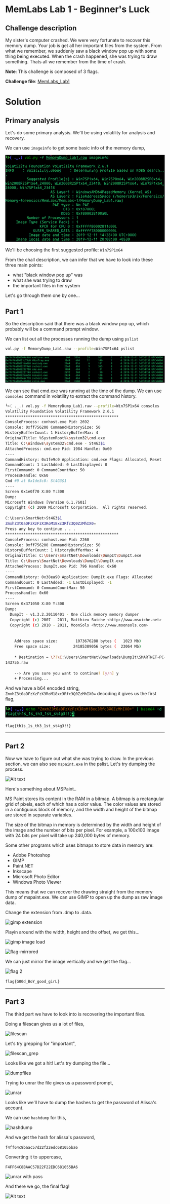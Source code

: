 # **MemLabs Lab 1 - Beginner's Luck**

## **Challenge description**

My sister's computer crashed. We were very fortunate to recover this memory dump. Your job is get all her important files from the system. From what we remember, we suddenly saw a black window pop up with some thing being executed. When the crash happened, she was trying to draw something. Thats all we remember from the time of crash.

**Note**: This challenge is composed of 3 flags.

**Challenge file**: [MemLabs_Lab1](https://mega.nz/#!6l4BhKIb!l8ATZoliB_ULlvlkESwkPiXAETJEF7p91Gf9CWuQI70)

# **Solution**

## Primary analysis

Let's do some primary analysis. We'll be using volatility for analysis and recovery.

We can use ```imageinfo``` to get some basic info of the memory dump,

![imageinfo](assets/imageinfo.png)

We'll be choosing the first suggested profile: ```Win7SP1x64```

From the chall description, we can infer that we have to look into these three main points:

 - what "black window pop up" was
 - what she was trying to draw
 - the important files in her system

Let's go through them one by one...

## **Part 1**

So the description said that there was a black window pop up, which probably will be a command prompt window.

We can list out all the processes running the dump using ```pslist```

```bash
vol.py -f MemoryDump_Lab1.raw --profile=Win7SP1x64 pslist
```

![Alt text](assets/pslist.png)

We can see that cmd.exe was running at the time of the dump. We can use ```consoles``` command in volatility to extract the command history.

```bash
└>( ._.) vol.py -f MemoryDump_Lab1.raw --profile=Win7SP1x64 consoles                                         
Volatility Foundation Volatility Framework 2.6.1
**************************************************
ConsoleProcess: conhost.exe Pid: 2692
Console: 0xff756200 CommandHistorySize: 50
HistoryBufferCount: 1 HistoryBufferMax: 4
OriginalTitle: %SystemRoot%\system32\cmd.exe
Title: C:\Windows\system32\cmd.exe - St4G3$1
AttachedProcess: cmd.exe Pid: 1984 Handle: 0x60
----
CommandHistory: 0x1fe9c0 Application: cmd.exe Flags: Allocated, Reset
CommandCount: 1 LastAdded: 0 LastDisplayed: 0
FirstCommand: 0 CommandCountMax: 50
ProcessHandle: 0x60
Cmd #0 at 0x1de3c0: St4G3$1
----
Screen 0x1e0f70 X:80 Y:300
Dump:
Microsoft Windows [Version 6.1.7601]                                            
Copyright (c) 2009 Microsoft Corporation.  All rights reserved.                 
                                                                                
C:\Users\SmartNet>St4G3$1                                                       
ZmxhZ3t0aDFzXzFzX3RoM18xc3Rfc3Q0ZzMhIX0=                                        
Press any key to continue . . .                                                 
**************************************************
ConsoleProcess: conhost.exe Pid: 2260
Console: 0xff756200 CommandHistorySize: 50
HistoryBufferCount: 1 HistoryBufferMax: 4
OriginalTitle: C:\Users\SmartNet\Downloads\DumpIt\DumpIt.exe
Title: C:\Users\SmartNet\Downloads\DumpIt\DumpIt.exe
AttachedProcess: DumpIt.exe Pid: 796 Handle: 0x60
----
CommandHistory: 0x38ea90 Application: DumpIt.exe Flags: Allocated
CommandCount: 0 LastAdded: -1 LastDisplayed: -1
FirstCommand: 0 CommandCountMax: 50
ProcessHandle: 0x60
----
Screen 0x371050 X:80 Y:300
Dump:
  DumpIt - v1.3.2.20110401 - One click memory memory dumper                     
  Copyright (c) 2007 - 2011, Matthieu Suiche <http://www.msuiche.net>           
  Copyright (c) 2010 - 2011, MoonSols <http://www.moonsols.com>                 
                                                                                
                                                                                
    Address space size:        1073676288 bytes (   1023 Mb)                    
    Free space size:          24185389056 bytes (  23064 Mb)                    
                                                                                
    * Destination = \??\C:\Users\SmartNet\Downloads\DumpIt\SMARTNET-PC-20191211-
143755.raw                                                                      
                                                                                
    --> Are you sure you want to continue? [y/n] y                              
    + Processing...
```

And we have a b64 encoded string, ```ZmxhZ3t0aDFzXzFzX3RoM18xc3Rfc3Q0ZzMhIX0=``` decoding it gives us the first flag,

![Alt text](assets/flag1.png)

```flag{th1s_1s_th3_1st_st4g3!!}```

<hr>

## **Part 2**

Now we have to figure out what she was trying to draw. In the previous section, we can also see ```mspaint.exe``` in the pslist. Let's try dumping the process.

![Alt text](assets/memdump.png)

Here's something about MSPaint..

MS Paint stores its content in the RAM in a bitmap. A bitmap is a rectangular grid of pixels, each of which has a color value. The color values are stored in a contiguous block of memory, and the width and height of the bitmap are stored in separate variables.

The size of the bitmap in memory is determined by the width and height of the image and the number of bits per pixel. For example, a 100x100 image with 24 bits per pixel will take up 240,000 bytes of memory.

Some other programs which uses bitmaps to store data in memory are:

  - Adobe Photoshop
  - GIMP
  - Paint.NET
  - Inkscape
  - Microsoft Photo Editor
  - Windows Photo Viewer

This means that we can recover the drawing straight from the memory dump of mspaint.exe. We can use GIMP to open up the dump as raw image data.

Change the extension from .dmp to .data.

![gimp extension](assets/gimp_ext.png)

Playin around with the width, height and the offset, we get this...

![gimp image load](assets/gimp_img_load.png)

![flag-mirrored](assets/flag_mirrored.png)

We can just mirror the image vertically and we get the flag...

![flag 2](assets/flag2.png)

```flag{G00d_BoY_good_girL}```

<hr>

## **Part 3**

The third part we have to look into is recovering the important files.

Doing a filescan gives us a lot of files,

![filescan](assets/filescan.png)

Let's try grepping for "important",

![filescan_grep](assets/filescan_grep.png)

Looks like we got a hit! Let's try dumping the file...

![dumpfiles](assets/dumpfile.png)

Trying to unrar the file gives us a password prompt,

![unrar](assets/unrar.png)

Looks like we'll have to dump the hashes to get the password of Alissa's account.

We can use ```hashdump``` for this,

![hashdump](assets/hashdump.png)

And we get the hash for alissa's password,

```f4ff64c8baac57d22f22edc681055ba6```

Converting it to uppercase,

```F4FF64C8BAAC57D22F22EDC681055BA6```

![unrar with pass](assets/unrar_pass.png)

And there we go, the final flag!

![Alt text](assets/flag3.png)